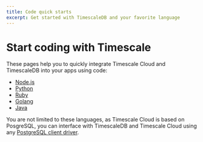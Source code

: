 ```yaml
---
title: Code quick starts
excerpt: Get started with TimescaleDB and your favorite language
---
```


# Start coding with Timescale 

These pages help you to quickly integrate Timescale Cloud and TimescaleDB into your apps using code:

* [Node.js](/quick-start/:currentVersion:/node/)
* [Python](/quick-start/:currentVersion:/python/)
* [Ruby](/quick-start/:currentVersion:/ruby/)
* [Golang](/quick-start/:currentVersion:/golang/)
* [Java](/quick-start/:currentVersion:/java/)

You are not limited to these languages, as Timescale Cloud is based on PosgreSQL, you can interface
with TimescaleDB and Timescale Cloud using any [PostgreSQL client driver](https://wiki.postgresql.org/wiki/List_of_drivers).
